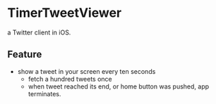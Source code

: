 # TimerTweetViewer

a Twitter client in iOS.

## Feature

* show a tweet in your screen every ten seconds
  * fetch a hundred tweets once
  * when tweet reached its end, or home button was pushed, app terminates.
